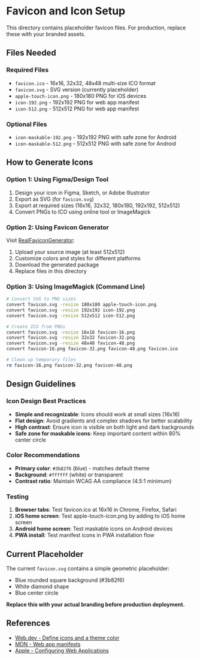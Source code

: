 # Favicon and Icon Setup

This directory contains placeholder favicon files. For production, replace these with your branded assets.

## Files Needed

### Required Files
- `favicon.ico` - 16x16, 32x32, 48x48 multi-size ICO format
- `favicon.svg` - SVG version (currently placeholder)
- `apple-touch-icon.png` - 180x180 PNG for iOS devices
- `icon-192.png` - 192x192 PNG for web app manifest
- `icon-512.png` - 512x512 PNG for web app manifest

### Optional Files
- `icon-maskable-192.png` - 192x192 PNG with safe zone for Android
- `icon-maskable-512.png` - 512x512 PNG with safe zone for Android

## How to Generate Icons

### Option 1: Using Figma/Design Tool
1. Design your icon in Figma, Sketch, or Adobe Illustrator
2. Export as SVG (for `favicon.svg`)
3. Export at required sizes (16x16, 32x32, 180x180, 192x192, 512x512)
4. Convert PNGs to ICO using online tool or ImageMagick

### Option 2: Using Favicon Generator
Visit [RealFaviconGenerator](https://realfavicongenerator.net/):
1. Upload your source image (at least 512x512)
2. Customize colors and styles for different platforms
3. Download the generated package
4. Replace files in this directory

### Option 3: Using ImageMagick (Command Line)
```bash
# Convert SVG to PNG sizes
convert favicon.svg -resize 180x180 apple-touch-icon.png
convert favicon.svg -resize 192x192 icon-192.png
convert favicon.svg -resize 512x512 icon-512.png

# Create ICO from PNGs
convert favicon.svg -resize 16x16 favicon-16.png
convert favicon.svg -resize 32x32 favicon-32.png
convert favicon.svg -resize 48x48 favicon-48.png
convert favicon-16.png favicon-32.png favicon-48.png favicon.ico

# Clean up temporary files
rm favicon-16.png favicon-32.png favicon-48.png
```

## Design Guidelines

### Icon Design Best Practices
- **Simple and recognizable**: Icons should work at small sizes (16x16)
- **Flat design**: Avoid gradients and complex shadows for better scalability
- **High contrast**: Ensure icon is visible on both light and dark backgrounds
- **Safe zone for maskable icons**: Keep important content within 80% center circle

### Color Recommendations
- **Primary color**: `#3b82f6` (blue) - matches default theme
- **Background**: `#ffffff` (white) or transparent
- **Contrast ratio**: Maintain WCAG AA compliance (4.5:1 minimum)

### Testing
1. **Browser tabs**: Test favicon.ico at 16x16 in Chrome, Firefox, Safari
2. **iOS home screen**: Test apple-touch-icon.png by adding to iOS home screen
3. **Android home screen**: Test maskable icons on Android devices
4. **PWA install**: Test manifest icons in PWA installation flow

## Current Placeholder

The current `favicon.svg` contains a simple geometric placeholder:
- Blue rounded square background (#3b82f6)
- White diamond shape
- Blue center circle

**Replace this with your actual branding before production deployment.**

## References
- [Web.dev - Define icons and a theme color](https://web.dev/add-manifest/#icons)
- [MDN - Web app manifests](https://developer.mozilla.org/en-US/docs/Web/Manifest)
- [Apple - Configuring Web Applications](https://developer.apple.com/library/archive/documentation/AppleApplications/Reference/SafariWebContent/ConfiguringWebApplications/ConfiguringWebApplications.html)
